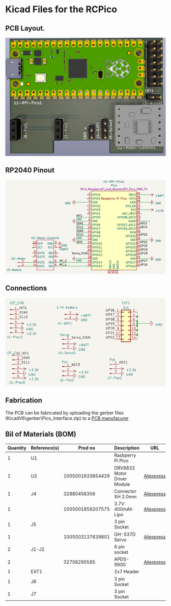 # Kicad Files for the RCPico
## PCB Layout. 
 ![PCB Layout](../images/PCB_Overview.png?raw=true "PCB Layout")

## RP2040 Pinout 
![PCB Layout](../images/Pico_Pinout.png?raw=true "Pico Pinout")

## Connections
![PCB Layout](../images/connector_sch.png?raw=true "Connections")

## Fabrication
The PCB can be fabricated by uploading the gerber files (KicadV6\gerber\Pico_Interface.zip)  to a [PCB manufacurer](https://jlcpcb.com/) 


## Bil of Materials (BOM)

| Quantity | Reference(s) | Prod no             | Description        | URL                                                |
|----------|--------------|---------------------|--------------------|------------------------------------------------------------|
| 1        | U1           |                     | Rasbperry Pi Pico  |                                                   |
| 1        | U2           | 1005001633854429    | DRV8833 Motor Driver Module |[Aliexpress](https://www.aliexpress.com/item/1005001633854429.html)   |
| 1        | J4           | 32880456356         | Connector XH 2.0mm  |  [Aliexpress](https://www.aliexpress.com/item/32880456356.html)       |
| 1        |              | 1005001859207575    | 3.7V 400mAh Lipo    |  [Aliexpress](https://www.aliexpress.com/item/1005001859207575.html)       |
| 1        | J5           |                     | 3 pin Socket        |       |
| 1        |              | 1005003137639801    | GH-S37D Servo       |  [Aliexpress](https://www.aliexpress.com/item/1005003137639801.html)       |
| 2        | J1-J2        |                     | 6 pin socket        |        |
| 2        |              | 32708290585         |  APDS-9900          |  [Aliexpress](https://www.aliexpress.com/item/32708290585.html)       |
| 1        | EXT1         |                     | 2x7 Header        |        |
| 1        | J6           |                     | 3 pin Socket        |       |
| 1        | J7           |                     | 3 pin Socket        |       |




